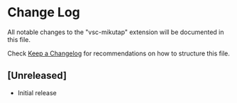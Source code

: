 # Change Log

All notable changes to the "vsc-mikutap" extension will be documented in this file.

Check [Keep a Changelog](http://keepachangelog.com/) for recommendations on how to structure this file.

## [Unreleased]

- Initial release